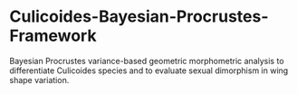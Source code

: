 # Culicoides-Bayesian-Procrustes-Framework
Bayesian Procrustes variance-based geometric morphometric analysis to differentiate Culicoides species and to evaluate sexual dimorphism in wing shape variation.
